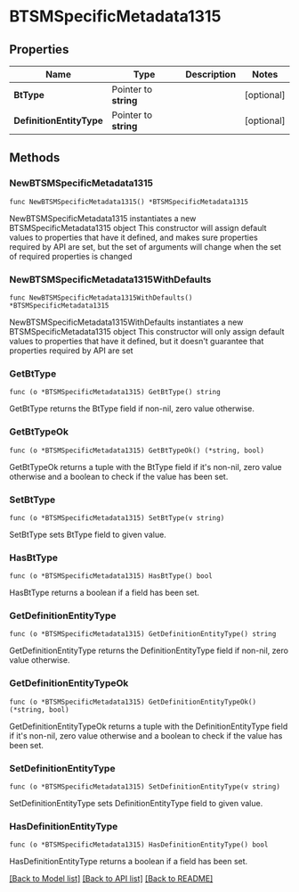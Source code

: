 # BTSMSpecificMetadata1315

## Properties

Name | Type | Description | Notes
------------ | ------------- | ------------- | -------------
**BtType** | Pointer to **string** |  | [optional] 
**DefinitionEntityType** | Pointer to **string** |  | [optional] 

## Methods

### NewBTSMSpecificMetadata1315

`func NewBTSMSpecificMetadata1315() *BTSMSpecificMetadata1315`

NewBTSMSpecificMetadata1315 instantiates a new BTSMSpecificMetadata1315 object
This constructor will assign default values to properties that have it defined,
and makes sure properties required by API are set, but the set of arguments
will change when the set of required properties is changed

### NewBTSMSpecificMetadata1315WithDefaults

`func NewBTSMSpecificMetadata1315WithDefaults() *BTSMSpecificMetadata1315`

NewBTSMSpecificMetadata1315WithDefaults instantiates a new BTSMSpecificMetadata1315 object
This constructor will only assign default values to properties that have it defined,
but it doesn't guarantee that properties required by API are set

### GetBtType

`func (o *BTSMSpecificMetadata1315) GetBtType() string`

GetBtType returns the BtType field if non-nil, zero value otherwise.

### GetBtTypeOk

`func (o *BTSMSpecificMetadata1315) GetBtTypeOk() (*string, bool)`

GetBtTypeOk returns a tuple with the BtType field if it's non-nil, zero value otherwise
and a boolean to check if the value has been set.

### SetBtType

`func (o *BTSMSpecificMetadata1315) SetBtType(v string)`

SetBtType sets BtType field to given value.

### HasBtType

`func (o *BTSMSpecificMetadata1315) HasBtType() bool`

HasBtType returns a boolean if a field has been set.

### GetDefinitionEntityType

`func (o *BTSMSpecificMetadata1315) GetDefinitionEntityType() string`

GetDefinitionEntityType returns the DefinitionEntityType field if non-nil, zero value otherwise.

### GetDefinitionEntityTypeOk

`func (o *BTSMSpecificMetadata1315) GetDefinitionEntityTypeOk() (*string, bool)`

GetDefinitionEntityTypeOk returns a tuple with the DefinitionEntityType field if it's non-nil, zero value otherwise
and a boolean to check if the value has been set.

### SetDefinitionEntityType

`func (o *BTSMSpecificMetadata1315) SetDefinitionEntityType(v string)`

SetDefinitionEntityType sets DefinitionEntityType field to given value.

### HasDefinitionEntityType

`func (o *BTSMSpecificMetadata1315) HasDefinitionEntityType() bool`

HasDefinitionEntityType returns a boolean if a field has been set.


[[Back to Model list]](../README.md#documentation-for-models) [[Back to API list]](../README.md#documentation-for-api-endpoints) [[Back to README]](../README.md)


